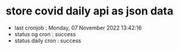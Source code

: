 # store covid daily api as json data

- last cronjob : Monday, 07 November 2022 13:42:16
- status og cron : success
- status daily cron : success
      
      